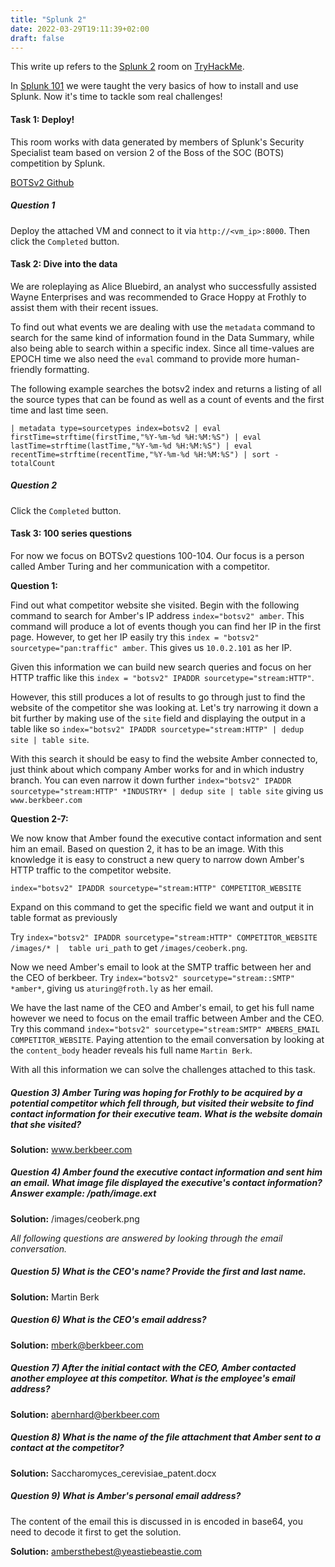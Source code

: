 ```yaml
---
title: "Splunk 2"
date: 2022-03-29T19:11:39+02:00
draft: false
---
```


This write up refers to the [Splunk 2](https://tryhackme.com/room/splunk2gcd5) room on [TryHackMe](https://tryhackme.com/).

In [Splunk 101](https://tryhackme.com/room/splunk101) we were taught the very basics of how to install and use Splunk. Now it's time to tackle som real challenges!

#### Task 1: Deploy!

This room works with data generated by members of Splunk's Security Specialist team based on version 2 of the Boss of the SOC (BOTS) competition by Splunk.

[BOTSv2 Github](https://github.com/splunk/botsv2)

##### Question 1

Deploy the attached VM and connect to it via `http://<vm_ip>:8000`. Then click the `Completed` button.

#### Task 2: Dive into the data

We are roleplaying as Alice Bluebird, an analyst who successfully assisted Wayne Enterprises and was recommended to Grace Hoppy at Frothly to assist them with their recent issues.

To find out what events we are dealing with use the `metadata` command to search for the same kind of information found in the Data Summary, while also being able to search within a specific index. Since all time-values are EPOCH time we also need the `eval` command to provide more human-friendly formatting.

The following example searches the botsv2 index and returns a listing of all the source types that can be found as well as a count of events and the first time and last time seen.

`| metadata type=sourcetypes index=botsv2 | eval firstTime=strftime(firstTime,"%Y-%m-%d %H:%M:%S") | eval lastTime=strftime(lastTime,"%Y-%m-%d %H:%M:%S") | eval recentTime=strftime(recentTime,"%Y-%m-%d %H:%M:%S") | sort - totalCount`

##### Question 2

Click the `Completed` button.

#### Task 3: 100 series questions

For now we focus on BOTSv2 questions 100-104. Our focus is a person called Amber Turing and her communication with a competitor.

**Question 1:**

Find out what competitor website she visited. Begin with the following command to search for Amber's IP address `index="botsv2" amber`. This command will produce a lot of events though you can find her IP in the first page. However, to get her IP easily try this `index = "botsv2" sourcetype="pan:traffic" amber`. This gives us `10.0.2.101` as her IP.

Given this information we can build new search queries and focus on her HTTP traffic like this `index = "botsv2" IPADDR sourcetype="stream:HTTP"`.

However, this still produces a lot of results to go through just to find the website of the competitor she was looking at. Let's try narrowing it down a bit further by making use of the `site` field and displaying the output in a table like so `index="botsv2" IPADDR sourcetype="stream:HTTP" | dedup site | table site`.

With this search it should be easy to find the website Amber connected to, just think about which company Amber works for and in which industry branch. You can even narrow it down further `index="botsv2" IPADDR sourcetype="stream:HTTP" *INDUSTRY* | dedup site | table site` giving us `www.berkbeer.com`

**Question 2-7:**

We now know that Amber found the executive contact information and sent him an email. Based on question 2, it has to be an image. With this knowledge it is easy to construct a new query to narrow down Amber's HTTP traffic to the competitor website.

`index="botsv2" IPADDR sourcetype="stream:HTTP" COMPETITOR_WEBSITE`

Expand on this command to get the specific field we want and output it in table format as previously

Try `index="botsv2" IPADDR sourcetype="stream:HTTP" COMPETITOR_WEBSITE /images/* |  table uri_path` to get `/images/ceoberk.png`.

Now we need Amber's email to look at the SMTP traffic between her and the CEO of berkbeer. Try `index="botsv2" sourcetype="stream::SMTP" *amber*`, giving us `aturing@froth.ly` as her email.

We have the last name of the CEO and Amber's email, to get his full name however we need to focus on the email traffic between Amber and the CEO. Try this command `index="botsv2" sourcetype="stream:SMTP" AMBERS_EMAIL COMPETITOR_WEBSITE`. Paying attention to the email conversation by looking at the `content_body` header reveals his full name `Martin Berk`.

With all this information we can solve the challenges attached to this task.

##### Question 3) Amber Turing was hoping for Frothly to be acquired by a potential competitor which fell through, but visited their website to find contact information for their executive team. What is the website domain that she visited?

**Solution:** www.berkbeer.com

##### Question 4) Amber found the executive contact information and sent him an email. What image file displayed the executive's contact information? Answer example: /path/image.ext

**Solution:** /images/ceoberk.png

*All following questions are answered by looking through the email conversation.*
##### Question 5) What is the CEO's name? Provide the first and last name.

**Solution:** Martin Berk

##### Question 6) What is the CEO's email address?

**Solution:** mberk@berkbeer.com

##### Question 7) After the initial contact with the CEO, Amber contacted another employee at this competitor. What is the employee's email address?

**Solution:** abernhard@berkbeer.com

##### Question 8) What is the name of the file attachment that Amber sent to a contact at the competitor?

**Solution:** Saccharomyces_cerevisiae_patent.docx 

##### Question 9) What is Amber's personal email address?

The content of the email this is discussed in is encoded in base64, you need to decode it first to get the solution.

**Solution:** ambersthebest@yeastiebeastie.com



